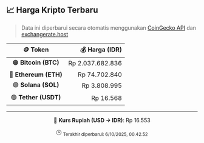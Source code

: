 

<!-- HARGA_KRIPTO -->
## 📈 Harga Kripto Terbaru

> Data ini diperbarui secara otomatis menggunakan [CoinGecko API](https://www.coingecko.com/) dan [exchangerate.host](https://exchangerate.host/)

<div align="center">

| 🪙 Token | 💰 Harga (IDR) |
|:------:|---------------:|
| 🟠 **Bitcoin (BTC)**   | Rp 2.037.682.836 |
| 🔵 **Ethereum (ETH)**  | Rp 74.702.840 |
| 🟣 **Solana (SOL)**    | Rp 3.808.995 |
| 🟢 **Tether (USDT)**   | Rp 16.568 |

---

💱 **Kurs Rupiah (USD → IDR)**: Rp 16.553

🕒 <sub>Terakhir diperbarui: 6/10/2025, 00.42.52</sub>

</div>
<!-- /HARGA_KRIPTO -->